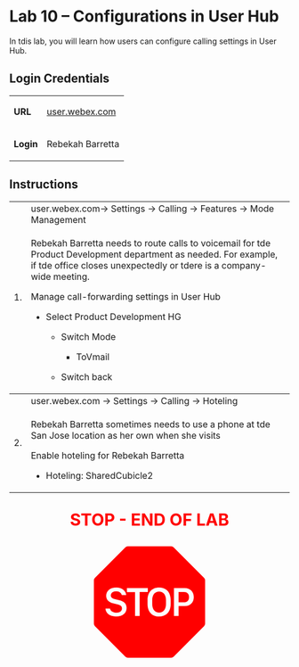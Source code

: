 <style>

  td  {
    font-style: normal;
    font-size: 16px;
    }


    #p1 {
    color: #00B050;
    font-weight: bold;
    }

  #p2 {
    color: #4BACC6;
    font-weight: bold;
    }

  #p3 {
    font-weight: bold;
    }
    
  #p4 {
    color: red;
    font-weight: bold;
    text-align: center;
    font-size: 30px;
    }

  .container {
  text-align: center;
  }

</style>


# Lab 10 – Configurations in User Hub

In tdis lab, you will learn how users can configure calling settings in User Hub.

## Login Credentials

<table>
<tr>
<td><p id="p3">URL</p></td>
<td><a href="https://user.webex.com">user.webex.com</a></td>
</tr>
<tr>
<td><p id="p3">Login</p></td>
<td>Rebekah Barretta </td>
</tr>
</table>

## Instructions

<table>
<colgroup>
<col style="widtd: 4%" />
<col style="widtd: 95%" />
</colgroup>
<tdead>
<tr>
<td rowspan="2">1.</td>
<td>user.webex.com-&gt; Settings -&gt; Calling -&gt; Features -&gt; Mode
Management</td>
</tr>
<tr>
<td><p>Rebekah Barretta needs to route calls to voicemail for tde
Product Development department as needed. For example, if tde office
closes unexpectedly or tdere is a company-wide meeting.</p>
<p>Manage call-forwarding settings in User Hub</p>
<ul>
<li><p>Select Product Development HG</p>
<ul>
<li><p>Switch Mode</p>
<ul>
<li><p>ToVmail</p></li>
</ul></li>
<li><p>Switch back</p></li>
</ul></li>
</ul></td>
</tr>
</tdead>
<tbody>
<tr>
<td rowspan="2">2.</td>
<td>user.webex.com -&gt; Settings -&gt; Calling -&gt; Hoteling</td>
</tr>
<tr>
<td><p>Rebekah Barretta sometimes needs to use a phone at tde San Jose
location as her own when she visits</p>
<p>Enable hoteling for Rebekah Barretta</p>
<ul>
<li><p>Hoteling: SharedCubicle2</p></li>
</ul></td>
</tr>
</tbody>
</table>

<p id="p4">STOP - END OF LAB</p>

<div class="container">
<svg xmlns="http://www.w3.org/2000/svg" width="200" height="200" fill="red" class="bi bi-sign-stop-fill" viewBox="0 0 16 16">
  <path d="M10.371 8.277v-.553c0-.827-.422-1.234-.987-1.234-.572 0-.99.407-.99 1.234v.553c0 .83.418 1.237.99 1.237.565 0 .987-.408.987-1.237m2.586-.24c.463 0 .735-.272.735-.744s-.272-.741-.735-.741h-.774v1.485z"/>
  <path d="M4.893 0a.5.5 0 0 0-.353.146L.146 4.54A.5.5 0 0 0 0 4.893v6.214a.5.5 0 0 0 .146.353l4.394 4.394a.5.5 0 0 0 .353.146h6.214a.5.5 0 0 0 .353-.146l4.394-4.394a.5.5 0 0 0 .146-.353V4.893a.5.5 0 0 0-.146-.353L11.46.146A.5.5 0 0 0 11.107 0zM3.16 10.08c-.931 0-1.447-.493-1.494-1.132h.653c.065.346.396.583.891.583.524 0 .83-.246.83-.62 0-.303-.203-.467-.637-.572l-.656-.164c-.61-.147-.978-.51-.978-1.078 0-.706.597-1.184 1.444-1.184.853 0 1.386.475 1.436 1.087h-.645c-.064-.32-.352-.542-.797-.542-.472 0-.77.246-.77.6 0 .261.196.437.553.522l.654.161c.673.164 1.06.487 1.06 1.11 0 .736-.574 1.228-1.544 1.228Zm3.427-3.51V10h-.665V6.57H4.753V6h3.006v.568H6.587Zm4.458 1.16v.544c0 1.131-.636 1.805-1.661 1.805-1.026 0-1.664-.674-1.664-1.805V7.73c0-1.136.638-1.807 1.664-1.807s1.66.674 1.66 1.807ZM11.52 6h1.535c.82 0 1.316.55 1.316 1.292 0 .747-.501 1.289-1.321 1.289h-.865V10h-.665V6.001Z"/>
</svg>
</div>